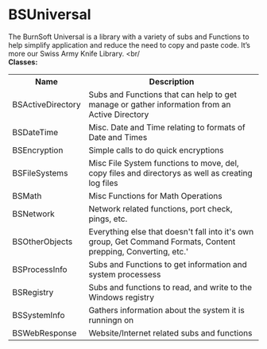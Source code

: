# BSUniversal
The BurnSoft Universal is a library with a variety of subs and Functions to help simplify application and reduce the need to copy and paste code.  It’s more our Swiss Army Knife Library.
<br/
<br/>
<b>Classes:</b>

<table>
<tr>
<th>Name</th>
<th>Description</th>
</tr>
<tr>
<td>BSActiveDirectory</td>
<td>Subs and Functions that can help to get manage or gather information from an Active Directory</td>
</tr>
<tr>
<td>BSDateTime</td>
<td>Misc. Date and Time relating to formats of Date and Times</td>
</tr>
<tr>
<td>BSEncryption</td>
<td>Simple calls to do quick encryptions</td>
</tr>
<tr>
<td>BSFileSystems</td>
<td>Misc File System functions to move, del, copy files and directorys as well as creating log files</td>
</tr>
<tr>
<td>BSMath</td>
<td>Misc Functions for Math Operations</td>
</tr>
<tr>
<td>BSNetwork</td>
<td>Network related functions, port check, pings, etc.</td>
</tr>
<tr>
<td>BSOtherObjects</td>
<td>Everything else that doesn't fall into it's own group, Get Command Formats, Content prepping, Converting, etc.'</td>
</tr>
<tr>
<td>BSProcessInfo</td>
<td>Subs and Functions to get information and system processess</td>
</tr>
<tr>
<td>BSRegistry</td>
<td>Subs and functions to read, and write to the Windows registry</td>
</tr>
<tr>
<td>BSSystemInfo</td>
<td>Gathers information about the system it is runningn on</td>
</tr>
<tr>
<td>BSWebResponse</td>
<td>Website/Internet related subs and functions</td>
</tr>
</table>
